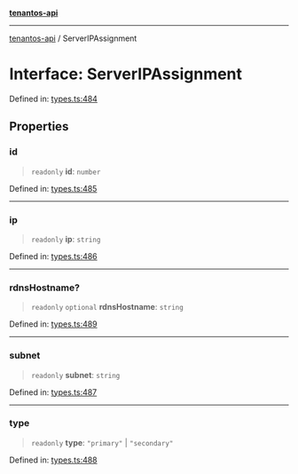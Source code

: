 [**tenantos-api**](../README.md)

***

[tenantos-api](../globals.md) / ServerIPAssignment

# Interface: ServerIPAssignment

Defined in: [types.ts:484](https://github.com/shadmanZero/tenantos-api/blob/b1ba837cafbeb4e057ec12e90b81a7c5ea5b383f/src/types.ts#L484)

## Properties

### id

> `readonly` **id**: `number`

Defined in: [types.ts:485](https://github.com/shadmanZero/tenantos-api/blob/b1ba837cafbeb4e057ec12e90b81a7c5ea5b383f/src/types.ts#L485)

***

### ip

> `readonly` **ip**: `string`

Defined in: [types.ts:486](https://github.com/shadmanZero/tenantos-api/blob/b1ba837cafbeb4e057ec12e90b81a7c5ea5b383f/src/types.ts#L486)

***

### rdnsHostname?

> `readonly` `optional` **rdnsHostname**: `string`

Defined in: [types.ts:489](https://github.com/shadmanZero/tenantos-api/blob/b1ba837cafbeb4e057ec12e90b81a7c5ea5b383f/src/types.ts#L489)

***

### subnet

> `readonly` **subnet**: `string`

Defined in: [types.ts:487](https://github.com/shadmanZero/tenantos-api/blob/b1ba837cafbeb4e057ec12e90b81a7c5ea5b383f/src/types.ts#L487)

***

### type

> `readonly` **type**: `"primary"` \| `"secondary"`

Defined in: [types.ts:488](https://github.com/shadmanZero/tenantos-api/blob/b1ba837cafbeb4e057ec12e90b81a7c5ea5b383f/src/types.ts#L488)
